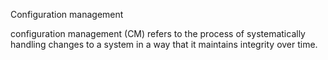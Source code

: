 Configuration management

configuration management (CM) refers to the process of systematically handling changes to a system in a way that it maintains integrity over time.
